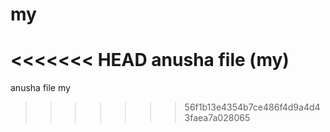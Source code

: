 # my
<<<<<<< HEAD
anusha file (my)
=======
anusha file my
>>>>>>> 56f1b13e4354b7ce486f4d9a4d43faea7a028065
